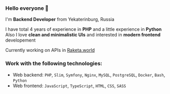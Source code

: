 <!--
### Hi there 👋

**shef-er/shef-er** is a ✨ _special_ ✨ repository because its `README.md` (this file) appears on your GitHub profile.

Here are some ideas to get you started:

- 🔭 I’m currently working on ...
- 🌱 I’m currently learning ...
- 👯 I’m looking to collaborate on ...
- 🤔 I’m looking for help with ...
- 💬 Ask me about ...
- 📫 How to reach me: ...
- 😄 Pronouns: ...
- ⚡ Fun fact: ...
-->
### Hello everyone 👋

I'm **Backend Developer** from Yekaterinburg, Russia  

I have total 4 years of experience in **PHP** and a little experience in **Python**  
Also I love **clean and minimalistic UIs** and interested in **modern frontend** developement  

Currently working on APIs in [Raketa.world](https://www.raketa.world/)

### Work with the following technologies:
- Web backend: `PHP`, `Slim`, `Symfony`, `Nginx`, `MySQL`, `PostgreSQL`, `Docker`, `Bash`, `Python`
- Web frontend: `JavaScript`, `TypeScript`, `HTML`, `CSS`, `SASS`
